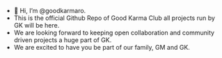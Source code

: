 - 👋 Hi, I’m @goodkarmaro.
- This is the official Github Repo of Good Karma Club all projects run by GK will be here.
- We are looking forward to keeping open collaboration and community driven projects a huge part of GK.
- We are excited to have you be part of our family, GM and GK.
